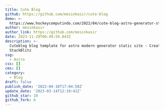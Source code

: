 ```yaml
---
title: Cute Blog
github: https://github.com/mesinkasir/cute-blog
demo: >-
  https://www.hockeycomputindo.com/2022/04/cute-blog-astro-generator-static-site.html
author: mesinkasir
author_link: https://github.com/mesinkasir
date: 2023-11-29T06:49:59.843Z
description: >-
  Cuteblog blog template for astro modern generator static site - Created with
  StackBlitz ️
ssg:
  - Astro
css: []
cms: []
category:
  - Blog
draft: false
publish_date: '2022-04-18T17:04:58Z'
update_date: '2023-03-14T12:19:41Z'
github_star: 10
github_fork: 6
---
```

